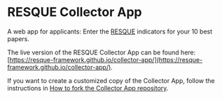 # RESQUE Collector App

A web app for applicants: Enter the [RESQUE](https://www.resque.info) indicators for your 10 best papers.

The live version of the RESQUE Collector App can be found here: [https://resque-framework.github.io/collector-app/](https://resque-framework.github.io/collector-app/).

If you want to create a customized copy of the Collector App, follow the instructions in [How to fork the Collector App repository](How_to_fork.md).
